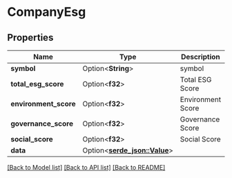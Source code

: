 # CompanyEsg

## Properties

Name | Type | Description | Notes
------------ | ------------- | ------------- | -------------
**symbol** | Option<**String**> | symbol | [optional]
**total_esg_score** | Option<**f32**> | Total ESG Score | [optional]
**environment_score** | Option<**f32**> | Environment Score | [optional]
**governance_score** | Option<**f32**> | Governance Score | [optional]
**social_score** | Option<**f32**> | Social Score | [optional]
**data** | Option<[**serde_json::Value**](.md)> |  | [optional]

[[Back to Model list]](../README.md#documentation-for-models) [[Back to API list]](../README.md#documentation-for-api-endpoints) [[Back to README]](../README.md)



